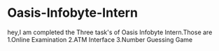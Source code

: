 # Oasis-Infobyte-Intern
hey,I am completed the Three task's of Oasis Infobyte Intern.Those are 1.Online Examination 2.ATM Interface 3.Number Guessing Game
